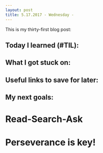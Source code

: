 ```yaml
---
layout: post
title: 5.17.2017 - Wednesday - 
---
```


This is my thirty-first blog post: 


## Today I learned (#TIL):   


## What I got stuck on:



## Useful links to save for later:



## My next goals:



# Read-Search-Ask

# Perseverance is key!







